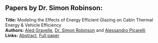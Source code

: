 <h2>Papers by Dr. Simon Robinson:</h2>
<p>
<b>Title:</b> Modeling the Effects of Energy Efficient Glazing on Cabin Thermal Energy & Vehicle Efficiency<br />
<b>Authors:</b> <a href="../authors/author_121.html">Aled Gravelle</a>, <a href="../authors/author_257.html">Dr. Simon Robinson</a> and <a href="../authors/author_238.html">Alessandro Picarelli</a><br />
<b>Links:</b> <a href="../abstracts/abstract_31.pdf">Abstract</a>, <a href="../submissions/ecp15118291_GravelleRobinsonPicarelli.pdf">Full paper</a>
</p>